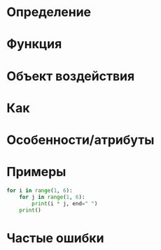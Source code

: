 # Определение

# Функция

# Объект воздействия

# Как

# Особенности/атрибуты

# Примеры
```python
for i in range(1, 6):
    for j in range(1, 6):
        print(i * j, end=" ")
    print()
```
# Частые ошибки
